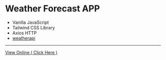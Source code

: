 # Weather Forecast APP

- Vanilla JavaScript
- Tailwind CSS Library
- Axios HTTP
- [weatherapi](https://www.weatherapi.com/)

---

[View Online ( Click Here )](https://ahmad-karimigorji.github.io/Weather-Forecast-APP/public/)
